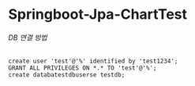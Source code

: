 Springboot-Jpa-ChartTest
=============

###### DB 연결 방법

```mariadb
create user 'test'@'%' identified by 'test1234';
GRANT ALL PRIVILEGES ON *.* TO 'test'@'%';
create databatestdbuserse testdb;
```
